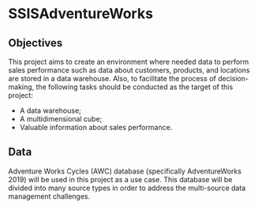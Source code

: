 # SSISAdventureWorks

## Objectives
This project aims to create an environment where needed data to perform sales performance such as data about customers, products, and locations are stored in a data warehouse. Also, to facilitate the process of decision-making, the following tasks should be conducted as the target of this project:
- A data warehouse;
- A multidimensional cube;
- Valuable information about sales performance.

## Data
Adventure Works Cycles (AWC) database (specifically AdventureWorks 2019) will be used in this project as a use case. This database will be divided into many source types in order to address the multi-source data management challenges.

